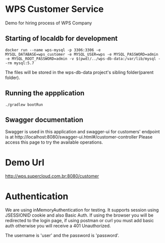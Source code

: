 # WPS Customer Service
Demo for hiring process of WPS Company
## Starting of localdb for development
```
docker run --name wps-mysql -p 3306:3306 -e MYSQL_DATABASE=wps_customer -e MYSQL_USER=wps -e MYSQL_PASSWORD=admin -e MYSQL_ROOT_PASSWORD=admin -v $(pwd)/../wps-db-data:/var/lib/mysql --rm mysql:5.7
```
The files will be stored in the wps-db-data project's sibling folder(parent folder).

## Running the appplication
```
./gradlew bootRun 
```

## Swagger documentation
Swagger is used in this application and swagger-ui for customers' endpoint is at http://localhost:8080/swagger-ui.html#/customer-controller
Please access this page to try the available operations.

# Demo Url
http://wps.supercloud.com.br:8080/customer

# Authentication
We are using inMemoryAuthentication for testing. It supports session using JSESSIONID cookie and also Basic Auth. 
If using the browser you will be redirected to the login page, if using postman or curl you must add basic auth otherwise you will receive a 401 Unauthorized.

The username is 'user' and the password is 'password'.
